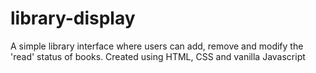 # library-display
A simple library interface where users can add, remove and modify the 'read' status of books. Created using HTML, CSS and vanilla Javascript

